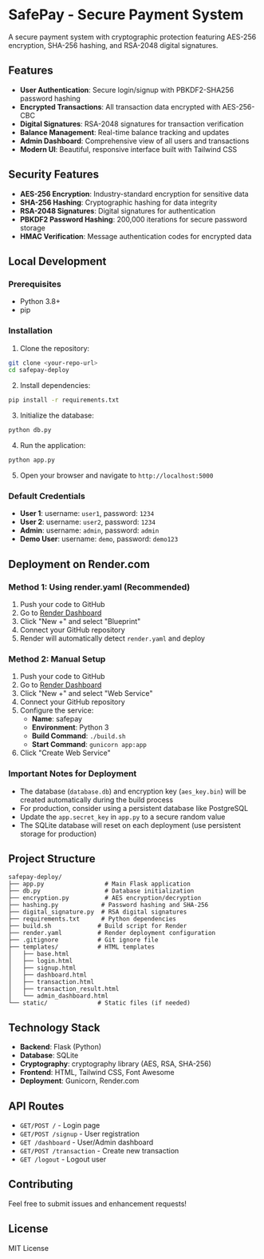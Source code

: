 # SafePay - Secure Payment System

A secure payment system with cryptographic protection featuring AES-256 encryption, SHA-256 hashing, and RSA-2048 digital signatures.

## Features

- **User Authentication**: Secure login/signup with PBKDF2-SHA256 password hashing
- **Encrypted Transactions**: All transaction data encrypted with AES-256-CBC
- **Digital Signatures**: RSA-2048 signatures for transaction verification
- **Balance Management**: Real-time balance tracking and updates
- **Admin Dashboard**: Comprehensive view of all users and transactions
- **Modern UI**: Beautiful, responsive interface built with Tailwind CSS

## Security Features

- **AES-256 Encryption**: Industry-standard encryption for sensitive data
- **SHA-256 Hashing**: Cryptographic hashing for data integrity
- **RSA-2048 Signatures**: Digital signatures for authentication
- **PBKDF2 Password Hashing**: 200,000 iterations for secure password storage
- **HMAC Verification**: Message authentication codes for encrypted data

## Local Development

### Prerequisites

- Python 3.8+
- pip

### Installation

1. Clone the repository:
```bash
git clone <your-repo-url>
cd safepay-deploy
```

2. Install dependencies:
```bash
pip install -r requirements.txt
```

3. Initialize the database:
```bash
python db.py
```

4. Run the application:
```bash
python app.py
```

5. Open your browser and navigate to `http://localhost:5000`

### Default Credentials

- **User 1**: username: `user1`, password: `1234`
- **User 2**: username: `user2`, password: `1234`
- **Admin**: username: `admin`, password: `admin`
- **Demo User**: username: `demo`, password: `demo123`

## Deployment on Render.com

### Method 1: Using render.yaml (Recommended)

1. Push your code to GitHub
2. Go to [Render Dashboard](https://dashboard.render.com/)
3. Click "New +" and select "Blueprint"
4. Connect your GitHub repository
5. Render will automatically detect `render.yaml` and deploy

### Method 2: Manual Setup

1. Push your code to GitHub
2. Go to [Render Dashboard](https://dashboard.render.com/)
3. Click "New +" and select "Web Service"
4. Connect your GitHub repository
5. Configure the service:
   - **Name**: safepay
   - **Environment**: Python 3
   - **Build Command**: `./build.sh`
   - **Start Command**: `gunicorn app:app`
6. Click "Create Web Service"

### Important Notes for Deployment

- The database (`database.db`) and encryption key (`aes_key.bin`) will be created automatically during the build process
- For production, consider using a persistent database like PostgreSQL
- Update the `app.secret_key` in `app.py` to a secure random value
- The SQLite database will reset on each deployment (use persistent storage for production)

## Project Structure

```
safepay-deploy/
├── app.py                 # Main Flask application
├── db.py                  # Database initialization
├── encryption.py          # AES encryption/decryption
├── hashing.py            # Password hashing and SHA-256
├── digital_signature.py  # RSA digital signatures
├── requirements.txt      # Python dependencies
├── build.sh             # Build script for Render
├── render.yaml          # Render deployment configuration
├── .gitignore           # Git ignore file
├── templates/           # HTML templates
│   ├── base.html
│   ├── login.html
│   ├── signup.html
│   ├── dashboard.html
│   ├── transaction.html
│   ├── transaction_result.html
│   └── admin_dashboard.html
└── static/              # Static files (if needed)
```

## Technology Stack

- **Backend**: Flask (Python)
- **Database**: SQLite
- **Cryptography**: cryptography library (AES, RSA, SHA-256)
- **Frontend**: HTML, Tailwind CSS, Font Awesome
- **Deployment**: Gunicorn, Render.com

## API Routes

- `GET/POST /` - Login page
- `GET/POST /signup` - User registration
- `GET /dashboard` - User/Admin dashboard
- `GET/POST /transaction` - Create new transaction
- `GET /logout` - Logout user

## Contributing

Feel free to submit issues and enhancement requests!

## License

MIT License
